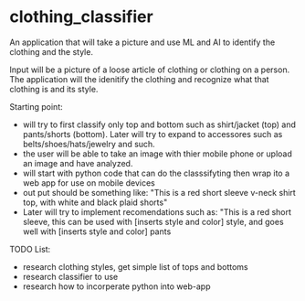 # clothing_classifier
An application that will take a picture and use ML and AI to identify the clothing and the style.

Input will be a picture of a loose article of clothing or clothing on a person.  The application will the idenitify the clothing and recognize what that clothing is and its style.

Starting point: 
 - will try to first classify only top and bottom such as shirt/jacket (top) and pants/shorts (bottom).  Later will try to expand to accessores such as belts/shoes/hats/jewelry and such.
 - the user will be able to take an image with thier mobile phone or upload an image and have analyzed.
 - will start with python code that can do the classsifyting then wrap ito a web app for use on mobile devices
 - out put should be something like: "This is a red short sleeve v-neck shirt top, with white and black plaid shorts"
 - Later will try to implement recomendations such as: "This is a red short sleeve, this can be used with [inserts style and color] style, and goes well with [inserts style and color] pants


TODO List:
 - research clothing styles, get simple list of tops and bottoms
 - research classifier to use
 - research how to incorperate python into web-app
